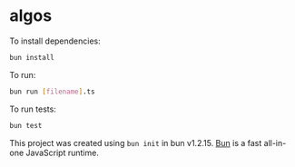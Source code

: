 # algos

To install dependencies:

```bash
bun install
```

To run:

```bash
bun run [filename].ts
```

To run tests:

```bash
bun test
```

This project was created using `bun init` in bun v1.2.15. [Bun](https://bun.sh) is a fast all-in-one JavaScript runtime.
